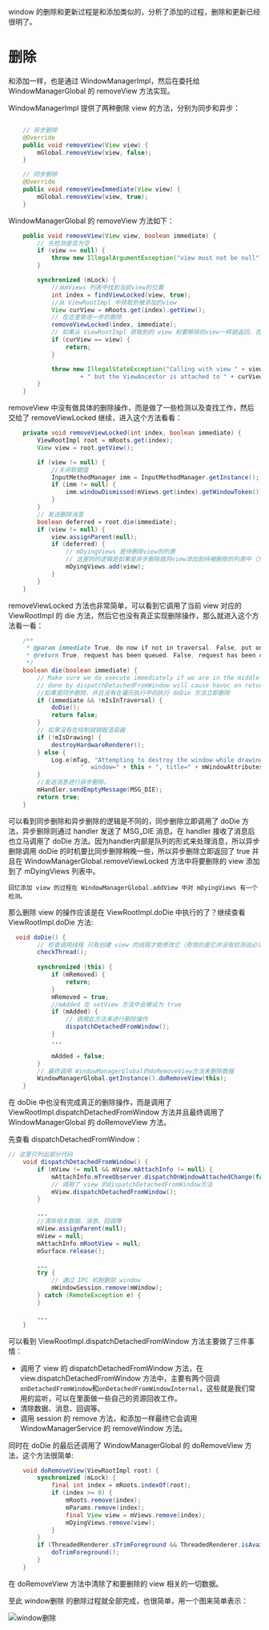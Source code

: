 window 的删除和更新过程是和添加类似的，分析了添加的过程，删除和更新已经很明了。

# 删除

和添加一样，也是通过 WindowManagerImpl，然后在委托给 WindowManagerGlobal 的 removeView 方法实现。

WindowManagerImpl 提供了两种删除 view 的方法，分别为同步和异步：

```java

    // 异步删除
    @Override
    public void removeView(View view) {
        mGlobal.removeView(view, false);
    }

    // 同步删除
    @Override
    public void removeViewImmediate(View view) {
        mGlobal.removeView(view, true);
    }
```

WindowManagerGlobal 的 removeView 方法如下：

```java
    public void removeView(View view, boolean immediate) {
		// 先检测是否为空
        if (view == null) {
            throw new IllegalArgumentException("view must not be null");
        }

        synchronized (mLock) {
			//从mViews 列表中找到当前view的位置
            int index = findViewLocked(view, true);
			//从 ViewRootImpl 中获取到被添加的view
            View curView = mRoots.get(index).getView();
            // 在这里做进一步的删除
            removeViewLocked(index, immediate);
            // 如果从 ViewRootImpl 获取到的 view 和要移除的view一样就返回，否则抛出异常
            if (curView == view) {
                return;
            }

            throw new IllegalStateException("Calling with view " + view
                    + " but the ViewAncestor is attached to " + curView);
        }
    }
```
removeView 中没有做具体的删除操作，而是做了一些检测以及查找工作，然后交给了 removeViewLocked 继续，进入这个方法看看：

```java
    private void removeViewLocked(int index, boolean immediate) {
        ViewRootImpl root = mRoots.get(index);
        View view = root.getView();

        if (view != null) {
            //关闭软键盘
            InputMethodManager imm = InputMethodManager.getInstance();
            if (imm != null) {
                imm.windowDismissed(mViews.get(index).getWindowToken());
            }
        }
        // 发送删除消息
        boolean deferred = root.die(immediate);
        if (view != null) {
            view.assignParent(null);
            if (deferred) {
                // mDyingViews 是待删除view的列表
                // 这里的的逻辑是如果是异步删除就将view添加到待被删除的列表中（为什么是这样继续向下看 die 方法）
                mDyingViews.add(view);
            }
        }
    }
```
removeViewLocked 方法也非常简单，可以看到它调用了当前 view 对应的 ViewRootImpl 的 die 方法，然后它也没有真正实现删除操作，那么就进入这个方法看一看：

```java
    /**
     * @param immediate True, do now if not in traversal. False, put on queue and do later.
     * @return True, request has been queued. False, request has been completed.
     */
    boolean die(boolean immediate) {
        // Make sure we do execute immediately if we are in the middle of a traversal or the damage
        // done by dispatchDetachedFromWindow will cause havoc on return.
        //如果是同步删除，并且没有在遍历执行中则执行 doDie 方法立即删除
        if (immediate && !mIsInTraversal) {
            doDie();
            return false;
        }
        // 如果没有在绘制就销毁渲染器
        if (!mIsDrawing) {
            destroyHardwareRenderer();
        } else {
            Log.e(mTag, "Attempting to destroy the window while drawing!\n" +
                    "  window=" + this + ", title=" + mWindowAttributes.getTitle());
        }
        //发送消息进行异步删除。
        mHandler.sendEmptyMessage(MSG_DIE);
        return true;
    }
```

可以看到同步删除和异步删除的逻辑是不同的，同步删除立即调用了 doDie 方法，异步删除则通过 handler 发送了 MSG_DIE 消息。在 handler 接收了消息后也立马调用了 doDie 方法。因为handler内部是队列的形式来处理消息，所以异步删除调用 doDie 的时机要比同步删除稍晚一些，所以异步删除立即返回了 true 并且在 WindowManagerGlobal.removeViewLocked 方法中将要删除的 view 添加到了 mDyingViews 列表中。

    回忆添加 view 的过程在 WindowManagerGlobal.addView 中对 mDyingViews 有一个检测。

那么删除 view 的操作应该是在 ViewRootImpl.doDie 中执行的了？继续查看 ViewRootImpl.doDie 方法:

```java
  void doDie() {
        // 检查调用线程 只有创建 view 的线程才能修改它（奇怪的是它并没有检测说必须要在主线程？）
        checkThread();
        
        synchronized (this) {
            if (mRemoved) {
                return;
            }
            mRemoved = true;
            //mAdded 在 setView 方法中会被设为 true
            if (mAdded) {
                // 调用此方法来进行删除操作
                dispatchDetachedFromWindow();
            }
            ...

            mAdded = false;
        }
        // 最终调用 WindowManagerGlobal的doRemoveView方法来删除数据
        WindowManagerGlobal.getInstance().doRemoveView(this);
    }
```

在 doDie 中也没有完成真正的删除操作，而是调用了 ViewRootImpl.dispatchDetachedFromWindow 方法并且最终调用了 WindowManagerGlobal 的 doRemoveView 方法。

先查看 dispatchDetachedFromWindow：

```java
// 这里只列出部分代码
    void dispatchDetachedFromWindow() {
        if (mView != null && mView.mAttachInfo != null) {
            mAttachInfo.mTreeObserver.dispatchOnWindowAttachedChange(false);
            // 调用了 view 的dispatchDetachedFromWindow方法
            mView.dispatchDetachedFromWindow();
        }

        ...
        //清除相关数据、消息、回调等
        mView.assignParent(null);
        mView = null;
        mAttachInfo.mRootView = null;
        mSurface.release();

        ...
        try {
            // 通过 IPC 机制删除 window
            mWindowSession.remove(mWindow);
        } catch (RemoteException e) {
        }

        ...
    }
```

可以看到 ViewRootImpl.dispatchDetachedFromWindow 方法主要做了三件事情：

- 调用了 view 的 dispatchDetachedFromWindow 方法，在 view.dispatchDetachedFromWindow 方法中，主要有两个回调 `onDetachedFromWindow`和`onDetachedFromWindowInternal`，这些就是我们常用的监听，可以在里面做一些自己的资源回收工作。
- 清除数据、消息、回调等。
- 调用 session 的 remove 方法，和添加一样最终它会调用 WindowManagerService 的 removeWindow 方法。

同时在 doDie 的最后还调用了  WindowManagerGlobal 的 doRemoveView 方法，这个方法很简单:

```java
    void doRemoveView(ViewRootImpl root) {
        synchronized (mLock) {
            final int index = mRoots.indexOf(root);
            if (index >= 0) {
                mRoots.remove(index);
                mParams.remove(index);
                final View view = mViews.remove(index);
                mDyingViews.remove(view);
            }
        }
        if (ThreadedRenderer.sTrimForeground && ThreadedRenderer.isAvailable()) {
            doTrimForeground();
        }
    }
```

在 doRemoveView 方法中清除了和要删除的 view 相关的一切数据。

至此 window删除 的删除过程就全部完成，也很简单，用一个图来简单表示：

![window删除](http://blogqn.maintel.cn/window删除view的过程.png?e=3108646682&token=kDSqSAyKGaf8JcHprWP7S4W3hGuz8kDIEhzAufWH:PMi8HPns6kcHnYze1rvLv436uzo=)